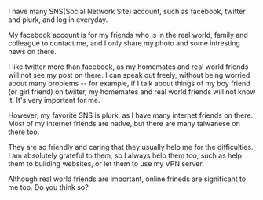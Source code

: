 I have many SNS(Social Network Site) account, such as facebook, twitter and plurk, and log in everyday.

My facebook account is for my friends who is in the real world, family and colleague to contact me, and I only share my photo and some intresting news on there.

I like twitter more than facebook, as my homemates and real world friends will not see my post on there. I can speak out freely, without being worried about many problems -- for example, if I talk about things of my boy friend (or girl friend) on twiiter, my homemates and real world friends will not know it. It's very important for me.

However, my favorite SNS is plurk, as I have many internet friends on there. Most of my internet friends are native, but there are many taiwanese on there too. 

They are so friendly and caring that they usually help me for the difficulties. I am absolutely grateful to them, so I always help them too, such as help them to building websites, or let them to use my VPN server.

Although real world friends are important, online frineds are significant to me too. Do you think so?
